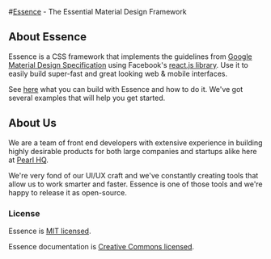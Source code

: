 #[Essence](http://essence.pearlhq.com/) - The Essential Material Design Framework

## About Essence
Essence is a CSS framework that implements the guidelines from [Google Material Design Specification](https://www.google.com/design/spec/material-design/introduction.html) using Facebook's [react.js library](https://facebook.github.io/react/). Use it to easily build super-fast and great looking web & mobile interfaces.

See [here](http://essence.pearlhq.com/) what you can build with Essence and how to do it. We've got several examples that will help you get started.

## About Us
We are a team of front end developers with extensive experience in building highly desirable products for both large companies and startups alike here at [Pearl HQ](http://www.pearlhq.com/).

We're very fond of our UI/UX craft and we've constantly creating tools that allow us to work smarter and faster. Essence is one of those tools and we're happy to release it as open-source.

### License
Essence is [MIT licensed](./LICENSE).

Essence documentation is [Creative Commons licensed](./LICENSE-docs).